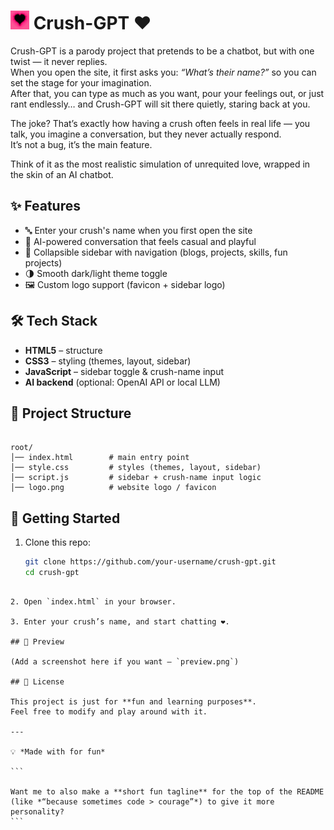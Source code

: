 # <img src="logo.png" alt="logo" width="30"> Crush-GPT ❤️

Crush-GPT is a parody project that pretends to be a chatbot, but with one twist — it never replies.  
When you open the site, it first asks you: *“What’s their name?”* so you can set the stage for your imagination.  
After that, you can type as much as you want, pour your feelings out, or just rant endlessly… and Crush-GPT will sit there quietly, staring back at you.  

The joke? That’s exactly how having a crush often feels in real life — you talk, you imagine a conversation, but they never actually respond.  
It’s not a bug, it’s the main feature.  

Think of it as the most realistic simulation of unrequited love, wrapped in the skin of an AI chatbot. 

## ✨ Features
- 🔤 Enter your crush's name when you first open the site  
- 💬 AI-powered conversation that feels casual and playful  
- 🎨 Collapsible sidebar with navigation (blogs, projects, skills, fun projects)  
- 🌗 Smooth dark/light theme toggle  
- 🖼️ Custom logo support (favicon + sidebar logo)  

## 🛠️ Tech Stack
- **HTML5** – structure  
- **CSS3** – styling (themes, layout, sidebar)  
- **JavaScript** – sidebar toggle & crush-name input  
- **AI backend** (optional: OpenAI API or local LLM)  

## 📂 Project Structure
```

root/
│── index.html        # main entry point
│── style.css         # styles (themes, layout, sidebar)
│── script.js         # sidebar + crush-name input logic
│── logo.png          # website logo / favicon

````

## 🚀 Getting Started
1. Clone this repo:
   ```bash
   git clone https://github.com/your-username/crush-gpt.git
   cd crush-gpt
````

2. Open `index.html` in your browser.

3. Enter your crush’s name, and start chatting ❤️.

## 📸 Preview

(Add a screenshot here if you want — `preview.png`)

## 📜 License

This project is just for **fun and learning purposes**.
Feel free to modify and play around with it.

---

💡 *Made with for fun*

```

Want me to also make a **short fun tagline** for the top of the README (like *“because sometimes code > courage”*) to give it more personality?
```
